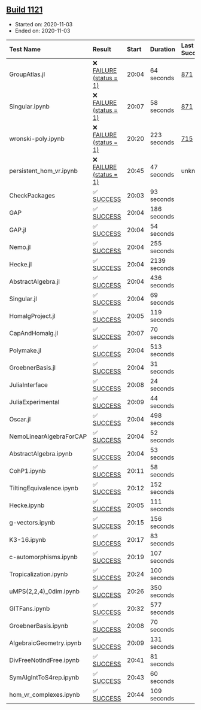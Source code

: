 ## [Build 1121](https://oscarci.mathematik.uni-kl.de/job/oscar-stable/1121/)

* Started on: 2020-11-03
* Ended on: 2020-11-03

| Test Name    | Result | Start | Duration | Last Success | First Failure |
|:-------------|:-------|:------|:---------|:-------------|:--------------|
| GroupAtlas.jl | ❌ [FAILURE (status = 1)](https://oscarci.mathematik.uni-kl.de/job/oscar-stable/1121/artifact/logs/build-1121/GroupAtlas.jl.log) | 20:04 | 64 seconds | [871](https://oscarci.mathematik.uni-kl.de/job/oscar-stable/871/) | [872](https://oscarci.mathematik.uni-kl.de/job/oscar-stable/872/) |
| Singular.ipynb | ❌ [FAILURE (status = 1)](https://oscarci.mathematik.uni-kl.de/job/oscar-stable/1121/artifact/logs/build-1121/Singular.ipynb.log) | 20:07 | 58 seconds | [871](https://oscarci.mathematik.uni-kl.de/job/oscar-stable/871/) | [872](https://oscarci.mathematik.uni-kl.de/job/oscar-stable/872/) |
| wronski-poly.ipynb | ❌ [FAILURE (status = 1)](https://oscarci.mathematik.uni-kl.de/job/oscar-stable/1121/artifact/logs/build-1121/wronski-poly.ipynb.log) | 20:20 | 223 seconds | [715](https://oscarci.mathematik.uni-kl.de/job/oscar-stable/715/) | [716](https://oscarci.mathematik.uni-kl.de/job/oscar-stable/716/) |
| persistent_hom_vr.ipynb | ❌ [FAILURE (status = 1)](https://oscarci.mathematik.uni-kl.de/job/oscar-stable/1121/artifact/logs/build-1121/persistent_hom_vr.ipynb.log) | 20:45 | 47 seconds | unknown | unknown |
| CheckPackages | ✅ [SUCCESS](https://oscarci.mathematik.uni-kl.de/job/oscar-stable/1121/artifact/logs/build-1121/CheckPackages.log) | 20:03 | 93 seconds |  |  |
| GAP | ✅ [SUCCESS](https://oscarci.mathematik.uni-kl.de/job/oscar-stable/1121/artifact/logs/build-1121/GAP.log) | 20:04 | 186 seconds |  |  |
| GAP.jl | ✅ [SUCCESS](https://oscarci.mathematik.uni-kl.de/job/oscar-stable/1121/artifact/logs/build-1121/GAP.jl.log) | 20:04 | 54 seconds |  |  |
| Nemo.jl | ✅ [SUCCESS](https://oscarci.mathematik.uni-kl.de/job/oscar-stable/1121/artifact/logs/build-1121/Nemo.jl.log) | 20:04 | 255 seconds |  |  |
| Hecke.jl | ✅ [SUCCESS](https://oscarci.mathematik.uni-kl.de/job/oscar-stable/1121/artifact/logs/build-1121/Hecke.jl.log) | 20:04 | 2139 seconds |  |  |
| AbstractAlgebra.jl | ✅ [SUCCESS](https://oscarci.mathematik.uni-kl.de/job/oscar-stable/1121/artifact/logs/build-1121/AbstractAlgebra.jl.log) | 20:04 | 436 seconds |  |  |
| Singular.jl | ✅ [SUCCESS](https://oscarci.mathematik.uni-kl.de/job/oscar-stable/1121/artifact/logs/build-1121/Singular.jl.log) | 20:04 | 69 seconds |  |  |
| HomalgProject.jl | ✅ [SUCCESS](https://oscarci.mathematik.uni-kl.de/job/oscar-stable/1121/artifact/logs/build-1121/HomalgProject.jl.log) | 20:05 | 119 seconds |  |  |
| CapAndHomalg.jl | ✅ [SUCCESS](https://oscarci.mathematik.uni-kl.de/job/oscar-stable/1121/artifact/logs/build-1121/CapAndHomalg.jl.log) | 20:07 | 70 seconds |  |  |
| Polymake.jl | ✅ [SUCCESS](https://oscarci.mathematik.uni-kl.de/job/oscar-stable/1121/artifact/logs/build-1121/Polymake.jl.log) | 20:04 | 513 seconds |  |  |
| GroebnerBasis.jl | ✅ [SUCCESS](https://oscarci.mathematik.uni-kl.de/job/oscar-stable/1121/artifact/logs/build-1121/GroebnerBasis.jl.log) | 20:04 | 31 seconds |  |  |
| JuliaInterface | ✅ [SUCCESS](https://oscarci.mathematik.uni-kl.de/job/oscar-stable/1121/artifact/logs/build-1121/JuliaInterface.log) | 20:08 | 24 seconds |  |  |
| JuliaExperimental | ✅ [SUCCESS](https://oscarci.mathematik.uni-kl.de/job/oscar-stable/1121/artifact/logs/build-1121/JuliaExperimental.log) | 20:09 | 44 seconds |  |  |
| Oscar.jl | ✅ [SUCCESS](https://oscarci.mathematik.uni-kl.de/job/oscar-stable/1121/artifact/logs/build-1121/Oscar.jl.log) | 20:04 | 498 seconds |  |  |
| NemoLinearAlgebraForCAP | ✅ [SUCCESS](https://oscarci.mathematik.uni-kl.de/job/oscar-stable/1121/artifact/logs/build-1121/NemoLinearAlgebraForCAP.log) | 20:04 | 52 seconds |  |  |
| AbstractAlgebra.ipynb | ✅ [SUCCESS](https://oscarci.mathematik.uni-kl.de/job/oscar-stable/1121/artifact/logs/build-1121/AbstractAlgebra.ipynb.log) | 20:04 | 53 seconds |  |  |
| CohP1.ipynb | ✅ [SUCCESS](https://oscarci.mathematik.uni-kl.de/job/oscar-stable/1121/artifact/logs/build-1121/CohP1.ipynb.log) | 20:11 | 58 seconds |  |  |
| TiltingEquivalence.ipynb | ✅ [SUCCESS](https://oscarci.mathematik.uni-kl.de/job/oscar-stable/1121/artifact/logs/build-1121/TiltingEquivalence.ipynb.log) | 20:12 | 152 seconds |  |  |
| Hecke.ipynb | ✅ [SUCCESS](https://oscarci.mathematik.uni-kl.de/job/oscar-stable/1121/artifact/logs/build-1121/Hecke.ipynb.log) | 20:05 | 111 seconds |  |  |
| g-vectors.ipynb | ✅ [SUCCESS](https://oscarci.mathematik.uni-kl.de/job/oscar-stable/1121/artifact/logs/build-1121/g-vectors.ipynb.log) | 20:15 | 156 seconds |  |  |
| K3-16.ipynb | ✅ [SUCCESS](https://oscarci.mathematik.uni-kl.de/job/oscar-stable/1121/artifact/logs/build-1121/K3-16.ipynb.log) | 20:17 | 83 seconds |  |  |
| c-automorphisms.ipynb | ✅ [SUCCESS](https://oscarci.mathematik.uni-kl.de/job/oscar-stable/1121/artifact/logs/build-1121/c-automorphisms.ipynb.log) | 20:19 | 107 seconds |  |  |
| Tropicalization.ipynb | ✅ [SUCCESS](https://oscarci.mathematik.uni-kl.de/job/oscar-stable/1121/artifact/logs/build-1121/Tropicalization.ipynb.log) | 20:24 | 100 seconds |  |  |
| uMPS(2,2,4)_0dim.ipynb | ✅ [SUCCESS](https://oscarci.mathematik.uni-kl.de/job/oscar-stable/1121/artifact/logs/build-1121/uMPS-2-2-4-_0dim.ipynb.log) | 20:26 | 350 seconds |  |  |
| GITFans.ipynb | ✅ [SUCCESS](https://oscarci.mathematik.uni-kl.de/job/oscar-stable/1121/artifact/logs/build-1121/GITFans.ipynb.log) | 20:32 | 577 seconds |  |  |
| GroebnerBasis.ipynb | ✅ [SUCCESS](https://oscarci.mathematik.uni-kl.de/job/oscar-stable/1121/artifact/logs/build-1121/GroebnerBasis.ipynb.log) | 20:08 | 70 seconds |  |  |
| AlgebraicGeometry.ipynb | ✅ [SUCCESS](https://oscarci.mathematik.uni-kl.de/job/oscar-stable/1121/artifact/logs/build-1121/AlgebraicGeometry.ipynb.log) | 20:09 | 131 seconds |  |  |
| DivFreeNotIndFree.ipynb | ✅ [SUCCESS](https://oscarci.mathematik.uni-kl.de/job/oscar-stable/1121/artifact/logs/build-1121/DivFreeNotIndFree.ipynb.log) | 20:41 | 81 seconds |  |  |
| SymAlgIntToS4rep.ipynb | ✅ [SUCCESS](https://oscarci.mathematik.uni-kl.de/job/oscar-stable/1121/artifact/logs/build-1121/SymAlgIntToS4rep.ipynb.log) | 20:43 | 60 seconds |  |  |
| hom_vr_complexes.ipynb | ✅ [SUCCESS](https://oscarci.mathematik.uni-kl.de/job/oscar-stable/1121/artifact/logs/build-1121/hom_vr_complexes.ipynb.log) | 20:44 | 109 seconds |  |  |
